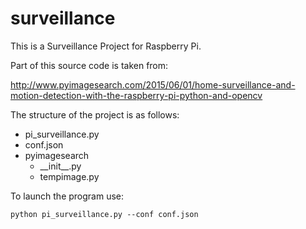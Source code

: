 # surveillance
This is a Surveillance Project for Raspberry Pi.

Part of this source code is taken from:

http://www.pyimagesearch.com/2015/06/01/home-surveillance-and-motion-detection-with-the-raspberry-pi-python-and-opencv

The structure of the project is as follows:

* pi_surveillance.py
* conf.json
* pyimagesearch
  * \_\_init\_\_.py
  * tempimage.py


To launch the program use:

`python pi_surveillance.py --conf conf.json`
